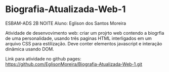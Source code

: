 # Biografia-Atualizada-Web-1
ESBAM-ADS 2B NOITE 
Aluno: Eglison dos Santos Moreira

Atividade de desenvovimento web: criar um projrto web contendo
a biogrfia de uma personalidade, usando três paginas HTML 
interligados em um arquivo CSS para estilização. Deve conter elementos javascript e interação dinâmica usando DOM.

Link para atividade no github pages: https://github.com/EglisonMoreira/Biografia-Atualizada-Web-1.git
